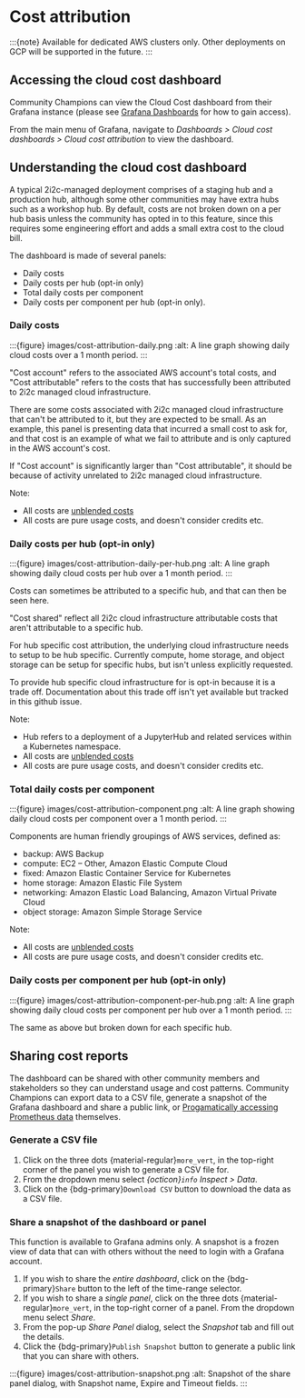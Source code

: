 # Cost attribution

:::{note}
Available for dedicated AWS clusters only. Other deployments on GCP will be supported in the future.
:::

## Accessing the cloud cost dashboard

Community Champions can view the Cloud Cost dashboard from their Grafana instance (please see [Grafana Dashboards](grafana-dashboards) for how to gain access).

From the main menu of Grafana, navigate to *Dashboards > Cloud cost dashboards > Cloud cost attribution* to view the dashboard.

## Understanding the cloud cost dashboard

A typical 2i2c-managed deployment comprises of a staging hub and a production hub, although some other communities may have extra hubs such as a workshop hub. By default, costs are not broken down on a per hub basis unless the community has opted in to this feature, since this requires some engineering effort and adds a small extra cost to the cloud bill.

The dashboard is made of several panels:

- Daily costs
- Daily costs per hub (opt-in only)
- Total daily costs per component
- Daily costs per component per hub (opt-in only).

### Daily costs

:::{figure} images/cost-attribution-daily.png
:alt: A line graph showing daily cloud costs over a 1 month period.
:::

"Cost account" refers to the associated AWS account's total costs, and "Cost attributable" refers to the costs that has successfully been attributed to 2i2c managed cloud infrastructure.

There are some costs associated with 2i2c managed cloud infrastructure that can't be attributed to it, but they are expected to be small. As an example, this panel is presenting data that incurred a small cost to ask for, and that cost is an example of what we fail to attribute and is only captured in the AWS account's cost.

If "Cost account" is significantly larger than "Cost attributable", it should be because of activity unrelated to 2i2c managed cloud infrastructure.

Note:

- All costs are [unblended costs](https://aws.amazon.com/blogs/aws-cloud-financial-management/understanding-your-aws-cost-datasets-a-cheat-sheet/)
- All costs are pure usage costs, and doesn't consider credits etc.

### Daily costs per hub (opt-in only)

:::{figure} images/cost-attribution-daily-per-hub.png
:alt: A line graph showing daily cloud costs per hub over a 1 month period.
:::

Costs can sometimes be attributed to a specific hub, and that can then be seen here.

"Cost shared" reflect all 2i2c cloud infrastructure attributable costs that aren't attributable to a specific hub.

For hub specific cost attribution, the underlying cloud infrastructure needs to setup to be hub specific. Currently compute, home storage, and object storage can be setup for specific hubs, but isn't unless explicitly requested.

To provide hub specific cloud infrastructure for is opt-in because it is a trade off. Documentation about this trade off isn't yet available but tracked in this github issue.

Note:

- Hub refers to a deployment of a JupyterHub and related services within a Kubernetes namespace.
- All costs are [unblended costs](https://aws.amazon.com/blogs/aws-cloud-financial-management/understanding-your-aws-cost-datasets-a-cheat-sheet/)
- All costs are pure usage costs, and doesn't consider credits etc.

### Total daily costs per component

:::{figure} images/cost-attribution-component.png
:alt: A line graph showing daily cloud costs per component over a 1 month period.
:::

Components are human friendly groupings of AWS services, defined as:

- backup: AWS Backup
- compute: EC2 – Other, Amazon Elastic Compute Cloud
- fixed: Amazon Elastic Container Service for Kubernetes
- home storage: Amazon Elastic File System
- networking: Amazon Elastic Load Balancing, Amazon Virtual Private Cloud
- object storage: Amazon Simple Storage Service

Note:

- All costs are [unblended costs](https://aws.amazon.com/blogs/aws-cloud-financial-management/understanding-your-aws-cost-datasets-a-cheat-sheet/)
- All costs are pure usage costs, and doesn't consider credits etc.

### Daily costs per component per hub (opt-in only)

:::{figure} images/cost-attribution-component-per-hub.png
:alt: A line graph showing daily cloud costs per component per hub over a 1 month period.
:::

The same as above but broken down for each specific hub.

## Sharing cost reports

The dashboard can be shared with other community members and stakeholders so they can understand usage and cost patterns. Community Champions can export data to a CSV file, generate a snapshot of the Grafana dashboard and share a public link, or [Progamatically accessing Prometheus data](prometheus-access) themselves.

### Generate a CSV file

1. Click on the three dots {material-regular}`more_vert`, in the top-right corner of the panel you wish to generate a CSV file for.
1. From the dropdown menu select *{octicon}`info` Inspect > Data*.
1. Click on the {bdg-primary}`Download CSV` button to download the data as a CSV file.

### Share a snapshot of the dashboard or panel

This function is available to Grafana admins only. A snapshot is a frozen view of data that can with others without the need to login with a Grafana account.

1. If you wish to share the *entire dashboard*, click on the {bdg-primary}`Share` button to the left of the time-range selector.
1. If you wish to share a *single panel*, click on the three dots {material-regular}`more_vert`, in the top-right corner of a panel. From the dropdown menu select *Share*.
1. From the pop-up *Share Panel* dialog, select the *Snapshot* tab and fill out the details.
1. Click the {bdg-primary}`Publish Snapshot` button to generate a public link that you can share with others.

:::{figure} images/cost-attribution-snapshot.png
:alt: Snapshot of the share panel dialog, with Snapshot name, Expire and Timeout fields.
:::

